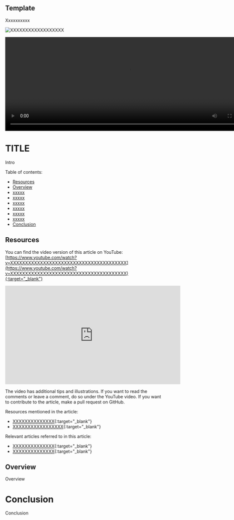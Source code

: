 ## Template
Xxxxxxxxxx

![XXXXXXXXXXXXXXXXXX](media/XXXXXXXXXXXXXXXXXX)

<video width="790" height="300" controls><source src="media/kadanes-algorithm.mp4" type="video/mp4"></video>


# TITLE
Intro

Table of contents:
* [Resources](#resources)
* [Overview](#overview)
* [xxxxx](#xxxxx)
* [xxxxx](#xxxxx)
* [xxxxx](#xxxxx)
* [xxxxx](#xxxxx)
* [xxxxx](#xxxxx)
* [xxxxx](#xxxxx)
* [Conclusion](#conclusion)

## Resources
You can find the video version of this article on YouTube: [https://www.youtube.com/watch?v=XXXXXXXXXXXXXXXXXXXXXXXXXXXXXXXXXXXXXXX](https://www.youtube.com/watch?v=XXXXXXXXXXXXXXXXXXXXXXXXXXXXXXXXXXXXXXX){:target="_blank"}

<iframe width="560" height="315" src="https://www.youtube.com/embed/XXXXXXXXXXXXXXXXXXXXXXXXXXXXXXXXXXXXXXX" frameborder="0" allow="accelerometer; autoplay; encrypted-media; gyroscope; picture-in-picture" allowfullscreen></iframe>

The video has additional tips and illustrations. If you want to read the comments or leave a comment, do so under the YouTube video. If you want to contribute to the article, make a pull request on GitHub.

Resources mentioned in the article:
* [XXXXXXXXXXXXXX](XXXXXXXXXXXXXX){:target="_blank"}
* [XXXXXXXXXXXXXXXXX](XXXXXXXXXXXXXXXXX){:target="_blank"}

Relevant articles referred to in this article:
* [XXXXXXXXXXXXXX](/articles/xxxxxxx){:target="_blank"}
* [XXXXXXXXXXXXXX](/algorithms/xxxxxxx){:target="_blank"}

## Overview
Overview

# Conclusion
Conclusion
